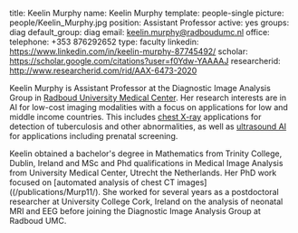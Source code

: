 title: Keelin Murphy
name: Keelin Murphy
template: people-single
picture: people/Keelin_Murphy.jpg
position: Assistant Professor
active: yes
groups: diag
default_group: diag
email: keelin.murphy@radboudumc.nl
office: 
telephone: +353 876292652
type: faculty
linkedin: https://www.linkedin.com/in/keelin-murphy-87745492/
scholar: https://scholar.google.com/citations?user=f0Ydw-YAAAAJ
researcherid: http://www.researcherid.com/rid/AAX-6473-2020

Keelin Murphy is Assistant Professor at the Diagnostic Image Analysis Group in [Radboud University Medical Center](https://www.radboudumc.nl). Her research interests are in AI for low-cost imaging modalities with a focus on applications for low and middle income countries. This includes [chest X-ray](research/cxr/) applications for detection of tuberculosis and other abnormalities, as well as [ultrasound AI](research/pocus-ai/) for applications including prenatal screening. 

Keelin obtained a bachelor's degree in Mathematics from Trinity College, Dublin, Ireland and MSc and Phd qualifications in Medical Image Analysis from University Medical Center, Utrecht the Netherlands. Her PhD work focused on [automated analysis of chest CT images]((/publications/Murp11/).  She worked for several years as a postdoctoral researcher at University College Cork, Ireland on the analysis of neonatal MRI and EEG before joining the Diagnostic Image Analysis Group at Radboud UMC. 
